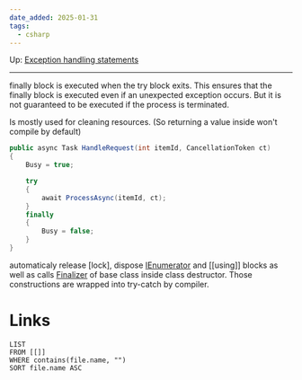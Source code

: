 ```yaml
---
date_added: 2025-01-31
tags:
  - csharp
---
```

Up: [Exception handling statements](Exception%20handling%20statements.md)
___
 finally block is executed when the try block exits. This ensures that the finally block is executed even if an unexpected exception occurs. But it is not guaranteed to be executed if the process is terminated.

Is mostly used for cleaning resources. (So returning a value inside won't compile by default)

```cs
public async Task HandleRequest(int itemId, CancellationToken ct)
{
    Busy = true;

    try
    {
        await ProcessAsync(itemId, ct);
    }
    finally
    {
        Busy = false;
    }
}
```

automaticaly release [lock], dispose [IEnumerator](IEnumerator.md) and [[using]] blocks as well as calls [Finalizer](Finalizer.md) of base class inside class destructor. Those constructions are wrapped into try-catch by compiler. 
# Links
```dataview
LIST
FROM [[]]
WHERE contains(file.name, "")
SORT file.name ASC
```
